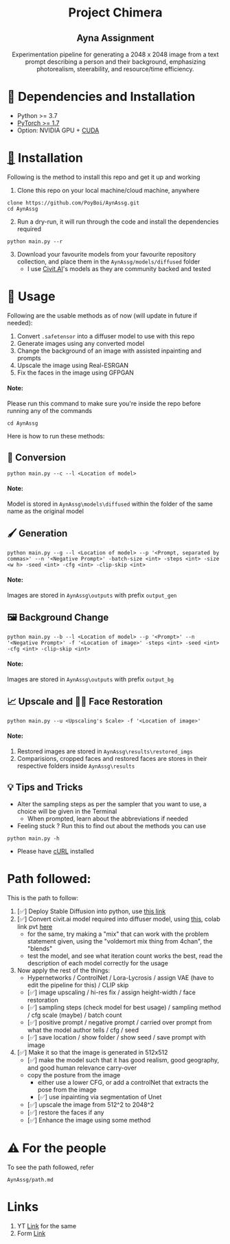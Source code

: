 # <div align="center"><b>Project Chimera</b></div>

## <div align="center"><b>Ayna Assignment</b></div>

</hr>

<div align="center">
Experimentation pipeline for generating a 2048 x 2048 image from a text prompt describing a person and their background, emphasizing photorealism, steerability, and resource/time efficiency.
</div>

# :wrench: Dependencies and Installation

- Python >= 3.7 
- [PyTorch >= 1.7](https://pytorch.org/)
- Option: NVIDIA GPU + [CUDA](https://developer.nvidia.com/cuda-downloads) 

# [🤗](https://huggingface.co/) Installation

Following is the method to install this repo and get it up and working

1. Clone this repo on your local machine/cloud machine, anywhere
```
clone https://github.com/PoyBoi/AynAssg.git
cd AynAssg
```
2. Run a dry-run, it will run through the code and install the dependencies required
```
python main.py --r
```

3. Download your favourite models from your favourite repository collection, and place them in the `AynAssg/models/diffused` folder
    - I use [Civit.AI](https://civitai.com/)'s models as they are community backed and tested

# :rocket: Usage

Following are the usable methods as of now (will update in future if needed):
1. Convert ```.safetensor``` into a diffuser model to use with this repo
2. Generate images using any converted model
3. Change the background of an image with assisted inpainting and prompts
4. Upscale the image using Real-ESRGAN
5. Fix the faces in the image using GFPGAN

#### Note:
Please run this command to make sure you're inside the repo before running any of the commands
```
cd AynAssg
```

Here is how to run these methods:
## 🤖 Conversion
```
python main.py --c --l <Location of model>
```
#### Note:
Model is stored in ```AynAssg\models\diffused``` within the folder of the same name as the original model


## 🖌️ Generation
```
python main.py --g --l <Location of model> --p '<Prompt, separated by commas>' --n '<Negative Prompt>' -batch-size <int> -steps <int> -size <w h> -seed <int> -cfg <int> -clip-skip <int> 
```
#### Note:
Images are stored in ```AynAssg\outputs``` with prefix ```output_gen```


## 🖼️ Background Change
```
python main.py --b --l <Location of model> --p '<Prompt>' --n '<Negative Prompt>' -f '<Location of image>' -steps <int> -seed <int> -cfg <int> -clip-skip <int>
```
#### Note:
Images are stored in ```AynAssg\outputs``` with prefix ```output_bg```


## 📈 Upscale and 👨👩 Face Restoration
```
python main.py --u <Upscaling's Scale> -f '<Location of image>'
```
#### Note:
1. Restored images are stored in ```AynAssg\results\restored_imgs```
2. Comparisions, cropped faces and restored faces are stores in their respective folders inside ```AynAssg\results```


## :bulb: Tips and Tricks
- Alter the sampling steps as per the sampler that you want to use, a choice will be given in the Terminal
    - When prompted, learn about the abbreviations if needed
- Feeling stuck ? Run this to find out about the methods you can use
```
python main.py -h
```
- Please have [cURL](https://curl.se/windows/) installed

# Path followed:

This is the path to follow:

1. [✅] Deploy Stable Diffusion into python, use [this link](https://medium.com/@natsunoyuki/using-civitai-models-with-diffusers-package-45e0c475a67e)
2. [✅] Convert civit.ai model required into diffuser model, using [this](https://github.com/huggingface/diffusers/blob/main/scripts/convert_original_stable_diffusion_to_diffusers.py), colab link pvt [here](https://colab.research.google.com/drive/1f8S3fCM9iDL7sk2Ny6gdvEiMs9-oO523#scrollTo=3NnPOMAqAABv)
    - for the same, try making a "mix" that can work with the problem statement given, using the "voldemort mix thing from 4chan", the "blends"
    - test the model, and see what iteration count works the best, read the description of each model correctly for the usage
3. Now apply the rest of the things:
    - Hypernetworks / ControlNet / Lora-Lycrosis / assign VAE (have to edit the pipeline for this) / CLIP skip
    - [✅] image upscaling / hi-res fix / assign height-width / face restoration
    - [✅] sampling steps (check model for best usage) / sampling method / cfg scale (maybe) / batch count
    - [✅] positive prompt / negative prompt / carried over prompt from what the model author tells / cfg / seed
    - [✅] save location / show folder / show seed / save prompt with image
4. [✅] Make it so that the image is generated in 512x512
    - [✅] make the model such that it has good realism, good geography, and good human relevance carry-over
    - copy the posture from the image
      - either use a lower CFG, or add a controlNet that extracts the pose from the image
      - [✅] use inpainting via segmentation of Unet
    - [✅] upscale the image from 512^2 to 2048^2
    - [✅] restore the faces if any
    - [✅] Enhance the image using some method

# :warning: For the people
To see the path followed, refer
```
AynAssg/path.md
```

# Links

1. YT [Link](https://www.youtube.com/watch?v=mZjrfN1SXXs) for the same
2. Form [Link](https://docs.google.com/forms/d/e/1FAIpQLSddT4uqrG3XJ6UnI_FScmG5N9TFLUFY0Ud4tMfLr_g6HnmZQg/viewform?pli=1)
